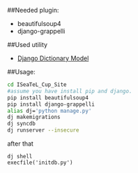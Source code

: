 ##Needed plugin:
- beautifulsoup4
- django-grappelli

##Used utility
 - [Django Dictionary Model](https://djangosnippets.org/snippets/2451/)

##Usage:
```sh
cd ISeaTeL_Cup_Site
#assume you have install pip and django.
pip install beautifulsoup4
pip install django-grappelli
alias dj='python manage.py'
dj makemigrations
dj syncdb
dj runserver --insecure
```
after that
```
dj shell
execfile('initdb.py')

```
